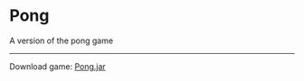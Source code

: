 # Pong
 A version of the pong game
 ***
 Download game: [Pong.jar](https://github.com/TonyALima/Pong/raw/main/out/artifacts/Pong/Pong.jar)
